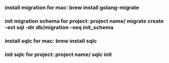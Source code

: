 
### install migration for mac: brew install golang-migrate 
### init migration schema for project: project name/ migrate create -ext sql -dir db/migration -seq init_schema

### install sqlc for mac: brew install sqlc
### init sqlc for project:  project name/ sqlc init